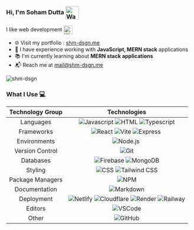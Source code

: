### Hi, I'm Soham Dutta <img align=center src="https://user-images.githubusercontent.com/26017543/213809353-c908d93c-3dff-4694-9d13-e0e5cbdb879c.png" alt="Waving Hand" width="36" height="36" />

I like web development <img align=center src="https://user-images.githubusercontent.com/26017543/213364962-e9e6b262-0dc8-4cca-9914-7f336340e26d.png" alt="Web" width="24" height="24" />

- :globe_with_meridians: Visit my portfolio : [shm-dsgn.me](https://shm-dsgn.me)
- :briefcase: I have experience working with **JavaScript, MERN stack** applications
- :books: I'm currently learning about **MERN stack applications**
- :mailbox_with_mail: Reach me at <a href="mailto:mail@shm-dsgn.me" target="_blank">mail@shm-dsgn.me </a>

![shm-dsgn](https://komarev.com/ghpvc/?username=shm-dsgn&color=22272e)


### What I Use :computer:

| Technology Group | Technologies |
| :---: | :---: |
| Languages | ![Javascript](https://img.shields.io/badge/-Javascript-22272e?logo=javascript) ![HTML](https://img.shields.io/badge/-HTML-22272e?logo=html5) ![Typescript](https://img.shields.io/badge/-Typescript-22272e?logo=typescript)|
| Frameworks | ![React](https://img.shields.io/badge/-React-22272e?logo=react) ![Vite](https://img.shields.io/badge/-Vite-22272e?logo=vite) ![Express](https://img.shields.io/badge/-Express-22272e?logo=express)&nbsp; |
|Environments | ![Node.js](https://img.shields.io/badge/-Node.js-22272e?logo=node.js)&nbsp; |
| Version Control | ![Git](https://img.shields.io/badge/-Git-22272e?logo=git) |
| Databases | ![Firebase](https://img.shields.io/badge/-Firebase-22272e?logo=firebase) ![MongoDB](https://img.shields.io/badge/-MongoDB-22272e?logo=mongodb)|
| Styling | ![CSS](https://img.shields.io/badge/-CSS-22272e?logo=css3&logoColor=1572B6) ![Tailwind CSS](https://img.shields.io/badge/-Tailwind%20CSS-22272e?logo=tailwind-css) |
| Package Managers | ![NPM](https://img.shields.io/badge/-NPM-22272e?logo=npm) |
| Documentation | ![Markdown](https://img.shields.io/badge/-Markdown-22272e?logo=markdown) |
| Deployment | ![Netlify](https://img.shields.io/badge/-Netlify-22272e?logo=netlify) ![Cloudflare](https://img.shields.io/badge/-Cloudflare-22272e?logo=cloudflare) ![Render](https://img.shields.io/badge/-Render-22272e?logo=render) ![Railway](https://img.shields.io/badge/-Railway-22272e?logo=railway)|
| Editors |  ![VSCode](https://img.shields.io/badge/-VSCode-22272e?logo=visual-studio-code&logoColor=007ACC) |
| Other | ![GitHub](https://img.shields.io/badge/-GitHub-22272e?logo=github) 
<!-- ![React Native](https://img.shields.io/badge/-React%20Native-22272e?logo=react)&nbsp;
[![GitHub Streak](https://streak-stats.demolab.com?user=shm-dsgn&theme=transparent&hide_border=false)](https://git.io/streak-stats)
![Yarn](https://img.shields.io/badge/-Yarn-22272e?logo=yarn)
![Styled Components](https://img.shields.io/badge/-Styled%20Components-22272e?logo=styled-components)
![Next.js](https://img.shields.io/badge/-Next.js-22272e?logo=next.js) ![Vite](https://img.shields.io/badge/-Vite-22272e?logo=vite)


<img height="170em" src="https://github-readme-stats.vercel.app/api?username=shm-dsgn&show_icons=true&theme=transparent" alt="shm-dsgn's stats"/> &nbsp; <img src="https://github-readme-stats.vercel.app/api/top-langs?username=shm-dsgn&show_icons=true&locale=en&layout=compact&theme=transparent" alt="shm-dsgn" />. 


-->
